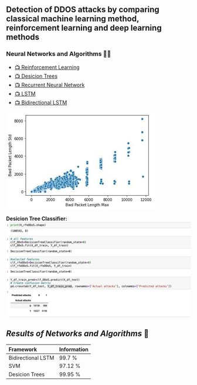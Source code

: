 ## **Detection of DDOS attacks by comparing classical machine learning method, reinforcement learning and deep learning methods**

### Neural Networks and Algorithms 🤹‍♀️
* [📺 Reinforcement Learning](https://www.youtube.com/watch?v=LzaWrmKL1Z4)
* [📺 Desicion Trees](https://www.youtube.com/watch?v=jVh5NA9ERDA)
* [📺 Recurrent Neural Network](https://www.youtube.com/watch?v=y7qrilE-Zlc)
* [📺 LSTM](https://www.youtube.com/watch?v=BSpXCRTOLJA)
* [📺 Bidirectional LSTM](https://www.youtube.com/watch?v=bTXGpATdKRY)

![Image](images/bwd_packet_length.jpg "image")

**Desicion Tree Classifier:**
![Predicted](images/predicted_attacks.jpg "predicted attacks")
## *Results of Networks and Algorithms* 🔮

| Framework | Information | 
| :--- | :--- |
| Bidirectional LSTM | 99.7 % 
| SVM | 97.12 %|
| Desicion Trees |99.95 % 

